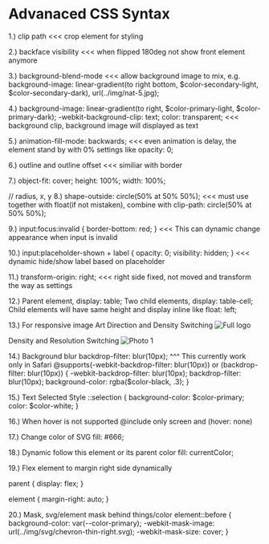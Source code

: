 Advanaced CSS Syntax
====================
1.) clip path <<< crop element for styling

2.) backface visibility <<< when flipped 180deg not show front element anymore

3.) background-blend-mode <<< allow background image to mix, e.g.
background-image: linear-gradient(to right bottom, $color-secondary-light, $color-secondary-dark), url(../img/nat-5.jpg);

4.) background-image: linear-gradient(to right, $color-primary-light, $color-primary-dark);
-webkit-background-clip: text;
color: transparent;
 <<< background clip, background image will displayed as text


5.) animation-fill-mode: backwards; <<< even animation is delay, the element stand by with 0% settings like opacity: 0;

6.) outline and outline offset <<< similiar with border

7.) object-fit: cover;
height: 100%;
width: 100%;

// radius, x, y
8.) shape-outside: circle(50% at 50% 50%);
<<< must use together with float(if not mistaken),
combine with clip-path: circle(50% at 50% 50%);

9.) input:focus:invalid {
	border-bottom: red;
}
<<< This can dynamic change appearance when input is invalid


10.) 
input:placeholder-shown + label {
	opacity: 0;
	visibility: hidden;
}
<<< dynamic hide/show label based on placeholder

11.) transform-origin: right; <<< right side fixed, not moved and transform the way as settings

12.)
Parent element, display: table;
Two child elements, display: table-cell;
Child elements will have same height and display inline like float: left;

13.) For responsive image
Art Direction and Density Switching
<picture class="footer__logo">
    <source srcset="img/logo-green-small-1x.png 1x, img/logo-green-small-2x.png 2x" media="(max-width: 37.5em)">
    <img srcset="img/logo-green-1x.png 1x, img/logo-green-2x.png 2x" alt="Full logo" class="footer__logo" src="img/logo-green-2x.png">
</picture>

Density and Resolution Switching
<img srcset="img/nat-1.jpg 300w, img/nat-1-large.jpg 1000w" alt="Photo 1" sizes="(max-width: 900px) 20vw, (max-width: 600px) 30vw, 300px" class="composition__photo composition__photo--p1">

14.) Background blur
backdrop-filter: blur(10px);
^^^ This currently work only in Safari
@supports(-webkit-backdrop-filter: blur(10px)) or (backdrop-filter: blur(10px)) {
	-webkit-backdrop-filter: blur(10px);
	backdrop-filter: blur(10px);
	background-color: rgba($color-black, .3);
}

15.) Text Selected Style
::selection {
	background-color: $color-primary;
	color: $color-white;
}

16.) When hover is not supported
@include only screen and (hover: none)

17.) Change color of SVG
fill: #666;

18.) Dynamic follow this element or its parent color
fill: currentColor;

19.) Flex element to margin right side dynamically

parent {
	display: flex;
}

element {
	margin-right: auto;
}

20.) Mask, svg/element mask behind things/color
element::before {
	background-color: var(--color-primary);
	-webkit-mask-image: url(../img/svg/chevron-thin-right.svg);
	-webkit-mask-size: cover;
}